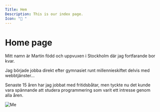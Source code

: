 ```yaml
---
Title: Hem
Description: This is our index page.
Icon: "🏡 "
---
```


Home page
==========================

Mitt namn är Martin född och uppvuxen i Stockholm där jag fortfarande bor kvar.

Jag började jobba direkt efter gymnasiet runt millennieskiftet delvis med webbtjänster...

Senaste 15 åren har jag jobbat med fritidsbåtar, men tyckte nu det kunde vara spännande att studera programmering som varit ett intresse genom alla åren.

![Me](%assets_url%/img/me.jpg)